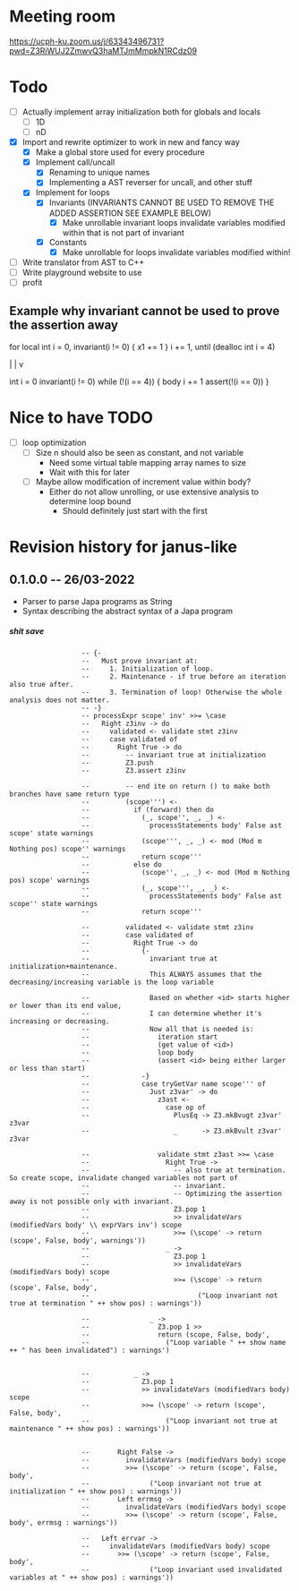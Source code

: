 # Meeting room
https://ucph-ku.zoom.us/j/63343496731?pwd=Z3RiWUJ2ZmwvQ3haMTJmMmpkN1RCdz09

# Todo
- [ ] Actually implement array initialization both for globals and locals
  - [ ] 1D
  - [ ] nD
- [x] Import and rewrite optimizer to work in new and fancy way
  - [x] Make a global store used for every procedure
  - [x] Implement call/uncall
    - [x] Renaming to unique names
    - [x] Implementing a AST reverser for uncall, and other stuff
  - [x] Implement for loops
      - [x] Invariants (INVARIANTS CANNOT BE USED TO REMOVE THE ADDED ASSERTION SEE EXAMPLE BELOW)
        - [x] Make unrollable invariant loops invalidate variables modified within that is not part of invariant
      - [x] Constants
        - [x] Make unrollable for loops invalidate variables modified within!
- [ ] Write translator from AST to C++
- [ ] Write playground website to use
- [ ] profit

## Example why invariant cannot be used to prove the assertion away
for local int i = 0, invariant(i != 0) {
  x1 += 1
} i += 1, until (dealloc int i = 4)

 | |
  v

int i = 0
invariant(i != 0)
while (!(i == 4)) {
    body
    i += 1
    assert(!(i == 0))
}

# Nice to have TODO
- [ ] loop optimization
  - [ ] Size n should also be seen as constant, and not variable
    * Need some virtual table mapping array names to size
    * Wait with this for later
  - [ ] Maybe allow modification of increment value within body?
    * Either do not allow unrolling, or use extensive analysis to determine loop bound
      * Should definitely just start with the first


# Revision history for janus-like

## 0.1.0.0 -- 26/03-2022

* Parser to parse Japa programs as String
* Syntax describing the abstract syntax of a Japa program


##### shit save
                      -- {-
                      --   Must prove invariant at:
                      --     1. Initialization of loop.
                      --     2. Maintenance - if true before an iteration also true after.
                      --     3. Termination of loop! Otherwise the whole analysis does not matter.
                      -- -}
                      -- processExpr scope' inv' >>= \case
                      --   Right z3inv -> do
                      --     validated <- validate stmt z3inv
                      --     case validated of
                      --       Right True -> do
                      --         -- invariant true at initialization
                      --         Z3.push
                      --         Z3.assert z3inv

                      --         -- end ite on return () to make both branches have same return type
                      --         (scope''') <-
                      --           if (forward) then do
                      --             (_, scope'', _, _) <-
                      --               processStatements body' False ast scope' state warnings
                      --             (scope''', _, _) <- mod (Mod m Nothing pos) scope'' warnings
                      --             return scope'''
                      --           else do
                      --             (scope'', _, _) <- mod (Mod m Nothing pos) scope' warnings
                      --             (_, scope''', _, _) <-
                      --               processStatements body' False ast scope'' state warnings
                      --             return scope'''

                      --         validated <- validate stmt z3inv
                      --         case validated of
                      --           Right True -> do
                      --             {-
                      --               invariant true at initialization+maintenance.
                      --               This ALWAYS assumes that the decreasing/increasing variable is the loop variable
                                  
                      --               Based on whether <id> starts higher or lower than its end value,
                      --               I can determine whether it's increasing or decreasing.
                      --               Now all that is needed is:
                      --                 iteration start
                      --                 (get value of <id>)
                      --                 loop body
                      --                 (assert <id> being either larger or less than start)
                      --             -}
                      --             case tryGetVar name scope''' of
                      --               Just z3var' -> do
                      --                 z3ast <-
                      --                   case op of
                      --                     PlusEq -> Z3.mkBvugt z3var' z3var
                      --                     _      -> Z3.mkBvult z3var' z3var
                                      
                      --                 validate stmt z3ast >>= \case
                      --                   Right True ->
                      --                     -- also true at termination. So create scope, invalidate changed variables not part of
                      --                     -- invariant.
                      --                     -- Optimizing the assertion away is not possible only with invariant.
                      --                     Z3.pop 1
                      --                     >> invalidateVars (modifiedVars body' \\ exprVars inv') scope
                      --                     >>= (\scope' -> return (scope', False, body', warnings'))
                      --                   _ ->
                      --                     Z3.pop 1
                      --                     >> invalidateVars (modifiedVars body) scope
                      --                     >>= (\scope' -> return (scope', False, body',
                      --                           ("Loop invariant not true at termination " ++ show pos) : warnings'))

                      --               _ ->
                      --                 Z3.pop 1 >>
                      --                 return (scope, False, body',
                      --                   ("Loop variable " ++ show name ++ " has been invalidated") : warnings')


                      --           _ ->
                      --             Z3.pop 1
                      --             >> invalidateVars (modifiedVars body) scope
                      --             >>= (\scope' -> return (scope', False, body',
                      --                   ("Loop invariant not true at maintenance " ++ show pos) : warnings'))

                            
                      --       Right False ->
                      --         invalidateVars (modifiedVars body) scope
                      --         >>= (\scope' -> return (scope', False, body',
                      --               ("Loop invariant not true at initialization " ++ show pos) : warnings'))
                      --       Left errmsg ->
                      --         invalidateVars (modifiedVars body) scope
                      --         >>= (\scope' -> return (scope', False, body', errmsg : warnings'))

                      --   Left errvar ->
                      --     invalidateVars (modifiedVars body) scope
                      --       >>= (\scope' -> return (scope', False, body',
                      --               ("Loop invariant used invalidated variables at " ++ show pos) : warnings'))